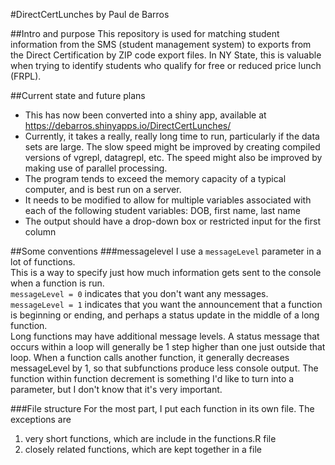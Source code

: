 #DirectCertLunches
by Paul de Barros

##Intro and purpose
This repository is used for matching student information from the SMS (student management system) to exports from the Direct Certification by ZIP code export files.
In NY State, this is valuable when trying to identify students who qualify for free or reduced price lunch (FRPL).

##Current state and future plans
* This has now been converted into a shiny app, available at https://debarros.shinyapps.io/DirectCertLunches/
* Currently, it takes a really, really long time to run, particularly if the data sets are large.
The slow speed might be improved by creating compiled versions of vgrepl, datagrepl, etc.
The speed might also be improved by making use of parallel processing.
* The program tends to exceed the memory capacity of a typical computer, and is best run on a server.
* It needs to be modified to allow for multiple variables associated with each of the following student variables: DOB, first name, last name
* The output should have a drop-down box or restricted input for the first column


##Some conventions
###messagelevel
I use a `messageLevel` parameter in a lot of functions.  
This is a way to specify just how much information gets sent to the console when a function is run.  
`messageLevel = 0` indicates that you don't want any messages.  
`messageLevel = 1` indicates that you want the announcement that a function is beginning or ending, and perhaps a status update in the middle of a long function.  
Long functions may have additional message levels.
A status message that occurs within a loop will generally be 1 step higher than one just outside that loop.
When a function calls another function, it generally decreases messageLevel by 1, so that subfunctions produce less console output.
The function within function decrement is something I'd like to turn into a parameter, but I don't know that it's very important.

###File structure
For the most part, I put each function in its own file.  The exceptions are 

1. very short functions, which are include in the functions.R file
1. closely related functions, which are kept together in a file

